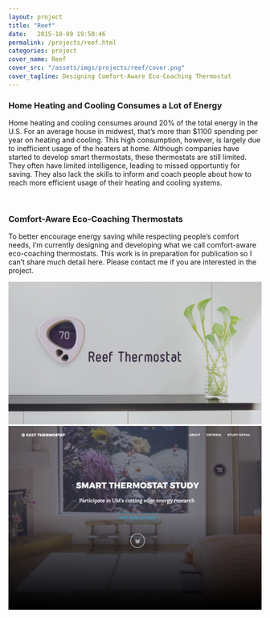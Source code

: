 ```yaml
---
layout: project
title: "Reef"
date:   2015-10-09 19:50:46
permalink: /projects/reef.html
categories: project
cover_name: Reef
cover_src: "/assets/imgs/projects/reef/cover.png"
cover_tagline: Designing Comfort-Aware Eco-Coaching Thermostat
---
```

<!-- <img src="/assets/imgs/projects/reef/cover.png"> -->
<div class="wrapper project">
  <h3>Home Heating and Cooling Consumes a Lot of Energy</h3>
  <p>
    Home heating and cooling consumes around 20% of the total energy in the U.S. For an average house in midwest, that’s more than $1100 spending per year on heating and cooling. This high consumption, however, is largely due to inefficient usage of the heaters at home. Although companies have started to develop smart thermostats, these thermostats are still limited. They often have limited intelligence, leading to missed opportuntiy for saving. They also lack the skills to inform and coach people about how to reach more efficient usage of their heating and cooling systems. 
  </p>
  <br/>
  <h3>Comfort-Aware Eco-Coaching Thermostats</h3>
  <p>
    To better encourage energy saving while respecting people’s comfort needs, I’m currently designing and developing what we call comfort-aware eco-coaching thermostats. This work is in preparation for publication so I can’t share much detail here. Please contact me if you are interested in the project.  
  </p>

  <img src="/assets/imgs/projects/reef/reef-thermostat.png">
  <img src="/assets/imgs/projects/reef/study-site.png">
  
</div>